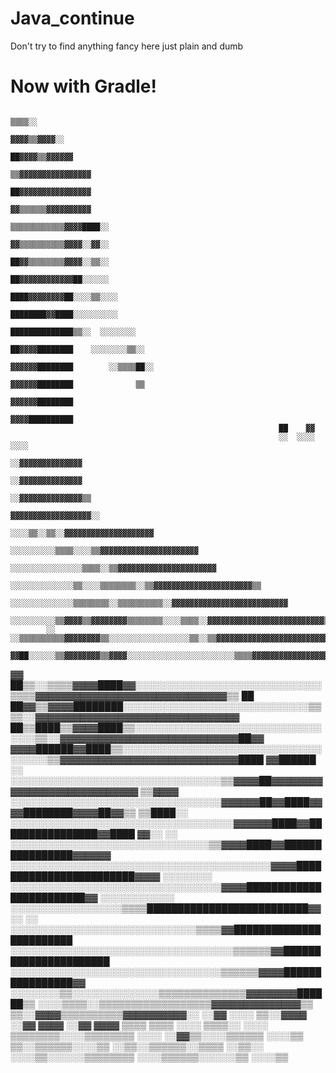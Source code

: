 # Java_continue

Don't try to find anything fancy here just plain and dumb
# Now with Gradle!


                                                                        ▒▒▒▒░░
                                                                      ▓▓▓▓▒▒▓▓▓▓░░
                                                                    ██▓▓▓▓▒▒▓▓▓▓▓▓
                                                                  ▒▒▓▓▓▓▓▓▓▓▓▓▓▓▓▓▓▓
                                                                  ██▓▓▓▓▓▓▓▓▓▓▓▓▓▓▓▓
                                                                  ▓▓▒▒▒▒▒▒▓▓▓▓▓▓▓▓▓▓
                                                                ▒▒▒▒▒▒▒▒▒▒▒▒▓▓▓▓████░░
                                                                ▓▓▒▒▒▒▒▒▒▒▒▒▓▓▓▓░░▓▓░░
                                                                ██▓▓▒▒▒▒▒▒▒▒▓▓▓▓░░▒▒░░
                                                                ██▓▓▓▓▓▓▓▓▓▓▓▓██░░░░░░
                                                                ████▓▓▓▓▓▓▓▓██░░░░▒▒░░░░
                                                                ████████▓▓████░░░░░░░░░░
                                                                ██████████████▒▒░░  ░░░░░░░░
                                                                ██▓▓▓▓████████    ░░░░░░░░▒▒░░
                                                                ▓▓▓▓▓▓████████        ░░▒▒▒▒██░░
                                                                ▓▓▓▓▓▓████████              ▒▒
                                                                ▓▓▓▓▓▓████████
                                                                ▓▓▓▓██████████
                                                                ██    ▓▓
                                                                ░░  ░░░░  ░░░░
                                                                ░░▓▓▓▓▓▓▓▓▓▓▓▓▓▓
                                                                ░░▓▓▓▓▓▓▓▓▓▓▓▓▓▓
                                                                ░░▓▓▓▓▓▓▓▓▓▓▓▓▓▓▒▒
                                                                ▓▓▓▓▓▓▓▓▓▓▓▓▓▓▓▓▓▓░░
                                                    ░░░░▒▒░░▒▒░░▓▓▓▓▓▓▓▓▓▓▓▓▓▓▓▓▓▓▓▓
                                            ░░░░░░░░░░▒▒▒▒░░░░▒▒▓▓▓▓▓▓▓▓▓▓▓▓▓▓▓▓▓▓▓▓▓▓
                                        ░░░░░░░░░░░░░░░░▒▒▒▒░░▒▒▓▓▓▓▓▓▓▓▓▓▓▓▓▓▓▓▓▓▓▓▓▓
                                ░░░░░░░░░░░░░░▒▒░░░░▒▒▒▒▒▒▒▒░░▒▒▓▓▓▓▓▓▓▓▓▓▓▓▓▓▓▓▓▓▓▓▓▓▒▒
                          ░░░░░░░░░░░░░░▒▒▒▒▒▒▒▒░░▒▒▒▒▒▒▒▒▒▒░░▓▓▓▓▓▓▓▓▓▓▓▓▓▓▓▓▓▓▓▓▓▓▓▓▓▓
                  ░░░░░░░░░░▒▒▓▓▓▓▒▒▓▓▓▓▓▓▓▓▒▒▒▒▒▒▒▒░░░░▒▒▒▒░░▓▓▓▓▓▓▓▓▓▓▓▓▓▓▓▓▓▓▓▓▓▓▓▓▓▓▒▒
            ░░  ░░▒▒▒▒▒▒▒▒▒▒▓▓▓▓▓▓▓▓▒▒░░░░░░░░░░░░░░░░░░▒▒░░▒▒▓▓▓▓▓▓▓▓▓▓▓▓▓▓▓▓▓▓▓▓▓▓▓▓▓▓▓▓
      ▓▓██░░░░░░▒▒▓▓▓▓▓▓▓▓▒▒▓▓▓▓░░░░░░░░░░░░░░░░░░░░░░░░▒▒▒▒▓▓▓▓▓▓▓▓▓▓▓▓▓▓▓▓▓▓▓▓▓▓▓▓▓▓▓▓▓▓
▓▓  ██▒▒░░▒▒▒▒▓▓▓▓████▓▓░░░░░░░░░░░░░░░░░░░░░░░░░░░░░░▒▒▒▒▓▓▓▓▓▓▓▓▓▓▓▓▓▓▓▓▓▓▓▓▓▓▓▓▓▓▓▓▓▓▒▒
██  ██▓▓▒▒▓▓▓▓████████░░░░░░░░░░░░░░░░░░░░░░░░░░░░░░▒▒▒▒░░▓▓▓▓▓▓▓▓▓▓▓▓▓▓▓▓▓▓▓▓▓▓▓▓▓▓▓▓▓▓▓▓
██▒▒████▒▒▓▓▓▓████▒▒░░░░░░░░░░░░░░░░░░░░░░░░░░░░░░░░░░▒▒░░▓▓▓▓▓▓▓▓▓▓▓▓▓▓▓▓▓▓▓▓▓▓▓▓▓▓▓▓██▓▓
▓▓▓▓██████▓▓████▒▒░░░░░░░░░░░░░░░░░░░░░░░░░░░░░░░░░░░░░░▒▒▓▓▓▓▓▓▓▓▓▓▓▓▓▓▓▓▓▓▓▓▓▓▓▓▓▓▓▓████
▓▓██████      ░░  ░░░░░░░░░░░░░░░░░░░░░░░░░░░░░░░░░░▒▒▓▓▓▓██▓▓▓▓▓▓▓▓▓▓▓▓▓▓▓▓▓▓▓▓▓▓▓▓▓▓▓▓
▒▒▓▓▓▓          ░░░░░░░░░░░░░░░░░░░░░░░░░░░░░░░░░░▓▓▓▓▓▓██▓▓████▓▓▓▓████████▓▓▓▓██▓▓▒▒
▒▒████░░        ░░░░░░░░░░░░░░░░░░░░░░░░░░░░░░░░░░░░▓▓▓▓▓▓████▓▓████████████████▓▓████
▓▓░░    ░░      ░░░░░░░░░░░░░░░░░░░░░░░░░░░░░░░░▒▒▓▓▓▓████▓▓████████████████▓▓▓▓▓▓
░░░░░░░░░░░░░░░░░░░░░░░░░░░░░░░░░░░░░░░░░░▓▓▓▓████████████████████████▓▓▓▓
░░░░░░░░  ░░░░░░░░░░░░░░░░░░░░░░░░░░░░░░░░░░▓▓▓▓████████████████████████▓▓
░░░░░░░░░░░░  ░░░░░░░░░░░░░░░░░░▒▒▒▒██████████████████████████▓▓
░░    ░░  ░░░░░░░░░░░░░░░░░░░░░░░░░░░░░░▒▒▒▒▓▓████████████████████████
░░░░░░░░░░░░░░░░░░░░░░░░░░░░░░░░░░░░▒▒▒▒▒▒▓▓██████████████████████
░░░░░░░░░░░░░░░░░░░░░░░░░░░░░░░░░░▒▒▒▒▒▒▓▓▓▓████████████████▓▓
░░░░░░░░▒▒░░░░░░░░░░░░░░▒▒▒▒▒▒▒▒▒▒▒▒▒▒▓▓▓▓▓▓▓▓██████▒▒
░░░░▒▒▒▒░░▒▒▒▒▒▒▒▒▒▒▒▒▒▒▒▒▒▒▓▓▓▓▓▓▓▓▓▓▓▓▓▓▒▒
▒▒░░▓▓▓▓▒▒▒▒▒▒▒▒▒▒▓▓▓▓▓▓▓▓▓▓░░
░░▓▓    ░░░░  ▒▒░░▓▓▓▓
░░▓▓              ▓▓▓▓
░░▓▓              ▓▓▓▓
▒▒▒▒              ▒▒▒▒
░░░░              ▒▒▒▒░░
░░░░            ▒▒▒▒▒▒▒▒░░░░▒▒▒▒▒▒▒▒
░░░░              ░░▓▓▒▒░░░░▒▒▒▒▒▒
░░░░▒▒              ▒▒░░▒▒▒▒▒▒░░░░▒▒
░░▒▒░░▒▒▒▒▒▒░░▒▒▒▒  ░░▒▒░░
░░░░▒▒░░░░░░▒▒▒▒▒▒▒▒
░░░░▒▒▒▒▒▒░░░░░░▒▒
░░░░▒▒